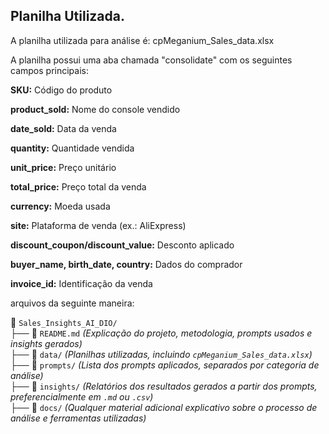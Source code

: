 ## Planilha Utilizada.

A planilha utilizada para análise é: cpMeganium_Sales_data.xlsx

A planilha possui uma aba chamada "consolidate" com os seguintes campos principais:

**SKU:** Código do produto

**product_sold:** Nome do console vendido

**date_sold:** Data da venda

**quantity:** Quantidade vendida

**unit_price:** Preço unitário

**total_price:** Preço total da venda

**currency:** Moeda usada

**site:** Plataforma de venda (ex.: AliExpress)

**discount_coupon/discount_value:** Desconto aplicado

**buyer_name, birth_date, country:** Dados do comprador

**invoice_id:** Identificação da venda 




arquivos da seguinte maneira:

📂 `Sales_Insights_AI_DIO/`  
├── 📜 `README.md` *(Explicação do projeto, metodologia, prompts usados e insights gerados)*  
├── 📂 `data/` *(Planilhas utilizadas, incluindo `cpMeganium_Sales_data.xlsx`)*  
├── 📂 `prompts/` *(Lista dos prompts aplicados, separados por categoria de análise)*  
├── 📂 `insights/` *(Relatórios dos resultados gerados a partir dos prompts, preferencialmente em `.md` ou `.csv`)*  
├── 📂 `docs/` *(Qualquer material adicional explicativo sobre o processo de análise e ferramentas utilizadas)*   








